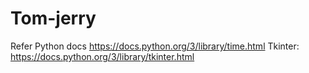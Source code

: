 # Tom-jerry  
Refer Python docs https://docs.python.org/3/library/time.html
Tkinter: https://docs.python.org/3/library/tkinter.html
